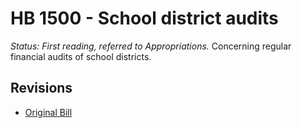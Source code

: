 # HB 1500 - School district audits
*Status: First reading, referred to Appropriations.*
Concerning regular financial audits of school districts.

## Revisions
* [Original Bill](1/)
